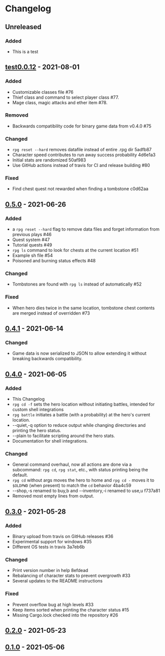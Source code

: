 # Changelog

## Unreleased
### Added
* This is a test

## [test0.0.12](https://github.com/facundoolano/rpg-cli/releases/tag/test0.0.12) - 2021-08-01
### Added
* Customizable classes file #76
* Thief class and command to select player class #77.
* Mage class, magic attacks and ether item #78.

### Removed
* Backwards compatibility code for binary game data from v0.4.0 #75

### Changed
* `rpg reset --hard` removes datafile instead of entire .rpg dir 5adfb87
* Character speed contributes to run away success probability 4d6e1a3
* Initial stats are randomized 50af983
* Use GitHub actions instead of travis for CI and release building #80

### Fixed
* Find chest quest not rewarded when finding a tombstone c0d62aa

## [0.5.0](https://github.com/facundoolano/rpg-cli/releases/tag/0.5.0) - 2021-06-26
### Added
* a `rpg reset --hard` flag to remove data files and forget information from previous plays #46
* Quest system #47
* Tutorial quests #49
* `rpg ls` command to look for chests at the current location #51
* Example sh file #54
* Poisoned and burning status effects #48

### Changed
* Tombstones are found with `rpg ls` instead of automatically #52

### Fixed
* When hero dies twice in the same location, tombstone chest contents
are merged instead of overridden #73

## [0.4.1](https://github.com/facundoolano/rpg-cli/releases/tag/0.4.1) - 2021-06-14
### Changed
* Game data is now serialized to JSON to allow extending it without breaking backwards compatibility.

## [0.4.0](https://github.com/facundoolano/rpg-cli/releases/tag/0.4.0) - 2021-06-05
### Added
* This Changelog
* `rpg cd -f` sets the hero location without initiating battles, intended for custom shell integrations
* `rpg battle` initiates a battle (with a probability) at the hero's current location.
* --quiet,-q option to reduce output while changing directories and printing the hero status.
* --plain to facilitate scripting around the hero stats.
* Documentation for shell integrations.

### Changed
* General command overhaul, now all actions are done via a subcommand: `rpg cd`, `rpg stat`, etc., with status printing being the default.
* `rpg cd` without args moves the hero to home and `rpg cd -` moves it to `$OLDPWD` (when present) to match the `cd` behavior 4ba4c59
* --shop,-s renamed to buy,b and --inventory,-i renamed to use,u f737a81
* Removed most empty lines from output.

## [0.3.0](https://github.com/facundoolano/rpg-cli/releases/tag/0.3.0) - 2021-05-28
### Added
* Binary upload from travis on GitHub releases #36
* Experimental support for windows #35
* Different OS tests in travis 3a7eb6b

### Changed
* Print version number in help 8efdead
* Rebalancing of character stats to prevent overgrowth #33
* Several updates to the README instructions

### Fixed
* Prevent overflow bug at high levels #33
* Keep items sorted when printing the character status #15
* Missing Cargo.lock checked into the repository #26

## [0.2.0](https://github.com/facundoolano/rpg-cli/releases/tag/0.2.0) - 2021-05-23

## [0.1.0](https://github.com/facundoolano/rpg-cli/releases/tag/0.1.0) - 2021-05-06
